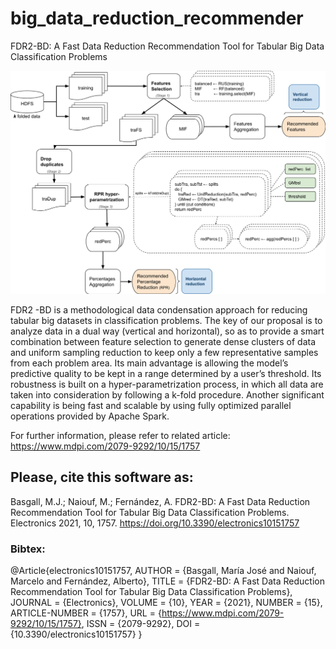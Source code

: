 # big_data_reduction_recommender
FDR2-BD: A Fast Data Reduction Recommendation Tool for Tabular Big Data Classification Problems

<img src="electronics-workflow.png"/>

FDR2 -BD is a methodological data condensation approach for reducing tabular big datasets in classification problems. The key of our proposal is to analyze data in a dual way (vertical and horizontal), so as to provide a smart combination between feature selection to generate dense clusters of data and uniform sampling reduction to keep only a few representative samples from each problem area. Its main advantage is allowing the model’s predictive quality to be kept in a range determined by a user’s threshold. Its robustness is built on a hyper-parametrization process, in which all data are taken into consideration by following a k-fold procedure. Another significant capability is being fast and scalable by using fully optimized parallel operations provided by Apache Spark.

For further information, please refer to related article: https://www.mdpi.com/2079-9292/10/15/1757

## Please, cite this software as:
Basgall, M.J.; Naiouf, M.; Fernández, A. FDR2-BD: A Fast Data Reduction Recommendation Tool for Tabular Big Data Classification Problems. Electronics 2021, 10, 1757. https://doi.org/10.3390/electronics10151757


### Bibtex:
@Article{electronics10151757,
AUTHOR = {Basgall, María José and Naiouf, Marcelo and Fernández, Alberto},
TITLE = {FDR2-BD: A Fast Data Reduction Recommendation Tool for Tabular Big Data Classification Problems},
JOURNAL = {Electronics},
VOLUME = {10},
YEAR = {2021},
NUMBER = {15},
ARTICLE-NUMBER = {1757},
URL = {https://www.mdpi.com/2079-9292/10/15/1757},
ISSN = {2079-9292},
DOI = {10.3390/electronics10151757}
}
